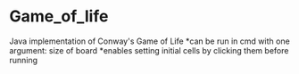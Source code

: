 # Game_of_life
Java implementation of Conway's Game of Life
*can be run in cmd with one argument: size of board
*enables setting initial cells by clicking them before running
